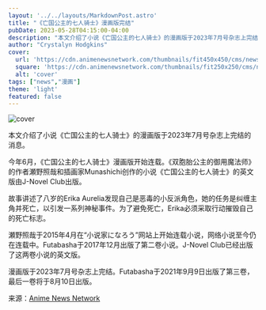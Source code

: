 ```yaml
---
layout: '../../layouts/MarkdownPost.astro'
title: "《亡国公主的七人骑士》漫画版完结"
pubDate: 2023-05-28T04:15:00-04:00
description: "本文介绍了小说《亡国公主的七人骑士》的漫画版于2023年7月号杂志上完结的消息。"
author: "Crystalyn Hodgkins"
cover:
  url: 'https://cdn.animenewsnetwork.com/thumbnails/fit450x450/cms/news.6/198531/duke-01.jpeg'
  square: 'https://cdn.animenewsnetwork.com/thumbnails/fit250x250/cms/news.6/198531/duke-01.jpeg'
  alt: 'cover'
tags: ["news","漫画"]
theme: 'light'
featured: false
---
```


![cover](https://cdn.animenewsnetwork.com/thumbnails/fit450x450/cms/news.6/198531/duke-01.jpeg)

本文介绍了小说《亡国公主的七人骑士》的漫画版于2023年7月号杂志上完结的消息。

今年6月，《亡国公主的七人骑士》漫画版开始连载。《双胞胎公主的御用魔法师》的作者瀬野照哉和插画家Munashichi创作的小说《亡国公主的七人骑士》的英文版由J-Novel Club出版。

故事讲述了八岁的Erika Aurelia发现自己是恶毒的小反派角色，她的任务是纠缠主角并死亡，以引发一系列神秘事件。为了避免死亡，Erika必须采取行动摧毁自己的死亡标志。

瀬野照哉于2015年4月在“小说家になろう”网站上开始连载小说，网络小说至今仍在连载中。Futabasha于2017年12月出版了第二卷小说。J-Novel Club已经出版了这两卷小说的英文版。

漫画版于2023年7月号杂志上完结。Futabasha于2021年9月9日出版了第三卷，最后一卷将于8月10日出版。

来源：[Anime News Network](https://www.animenewsnetwork.com/news/2023-05-28/deathbound-duke-daughter-manga-adaptation-ends/.198531)